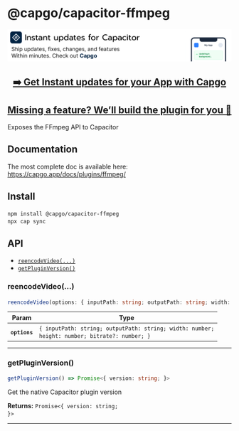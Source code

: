 # @capgo/capacitor-ffmpeg
 <a href="https://capgo.app/"><img src='https://raw.githubusercontent.com/Cap-go/capgo/main/assets/capgo_banner.png' alt='Capgo - Instant updates for capacitor'/></a>

<div align="center">
  <h2><a href="https://capgo.app/?ref=plugin"> ➡️ Get Instant updates for your App with Capgo</a></h2>
  <h2><a href="https://capgo.app/consulting/?ref=plugin"> Missing a feature? We’ll build the plugin for you 💪</a></h2>
</div>
Exposes the FFmpeg API to Capacitor

## Documentation

The most complete doc is available here: https://capgo.app/docs/plugins/ffmpeg/

## Install

```bash
npm install @capgo/capacitor-ffmpeg
npx cap sync
```

## API

<docgen-index>

* [`reencodeVideo(...)`](#reencodevideo)
* [`getPluginVersion()`](#getpluginversion)

</docgen-index>

<docgen-api>
<!--Update the source file JSDoc comments and rerun docgen to update the docs below-->

### reencodeVideo(...)

```typescript
reencodeVideo(options: { inputPath: string; outputPath: string; width: number; height: number; bitrate?: number; }) => Promise<void>
```

| Param         | Type                                                                                                     |
| ------------- | -------------------------------------------------------------------------------------------------------- |
| **`options`** | <code>{ inputPath: string; outputPath: string; width: number; height: number; bitrate?: number; }</code> |

--------------------


### getPluginVersion()

```typescript
getPluginVersion() => Promise<{ version: string; }>
```

Get the native Capacitor plugin version

**Returns:** <code>Promise&lt;{ version: string; }&gt;</code>

--------------------

</docgen-api>
